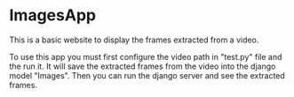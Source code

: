 # ImagesApp
 This is a basic website to display the frames extracted from a video.

 To use this app you must first configure the video path in "test.py" file and the run it. It will save the extracted frames from the video into the django model "Images". Then you can run the django server and see the extracted frames.
